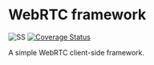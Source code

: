 # WebRTC framework

![SS](https://github.com/sergystepanov/webrtc-fw/workflows/Node.js%20CI/badge.svg) [![Coverage Status](https://coveralls.io/repos/github/sergystepanov/webrtc-fw/badge.svg?branch=master)](https://coveralls.io/github/sergystepanov/webrtc-fw?branch=master)

A simple WebRTC client-side framework.
